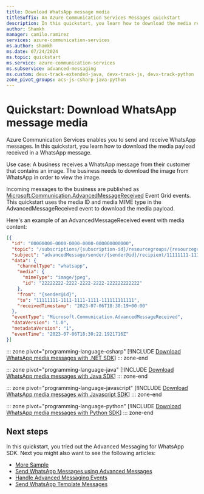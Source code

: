 ```yaml
---
title: Download WhatsApp message media
titleSuffix: An Azure Communication Services Messages quickstart
description: In this quickstart, you learn how to download the media received in a WhatsApp message with Azure Communication Services Messages.
author: Shamkh
manager: camilo.ramirez
services: azure-communication-services
ms.author: shamkh
ms.date: 07/24/2024
ms.topic: quickstart
ms.service: azure-communication-services
ms.subservice: advanced-messaging
ms.custom: devx-track-extended-java, devx-track-js, devx-track-python
zone_pivot_groups: acs-js-csharp-java-python
---
```


# Quickstart: Download WhatsApp message media

Azure Communication Services enables you to send and receive WhatsApp messages. In this quickstart, you learn how to download the media payload received in a WhatsApp message. 

Use case: A business receives a WhatsApp message from their customer that contains an image. The business needs to download the image from WhatsApp in order to view the image.

Incoming messages to the business are published as [Microsoft.Communication.AdvancedMessageReceived](/azure/event-grid/communication-services-advanced-messaging-events#microsoftcommunicationadvancedmessagereceived-event) Event Grid events. This quickstart uses the media ID and media MIME type in the AdvancedMessageReceived event to download the media payload.

Here's an example of an AdvancedMessageReceived event with media content:
```json
[{
  "id": "00000000-0000-0000-0000-000000000000",
  "topic": "/subscriptions/{subscription-id}/resourcegroups/{resourcegroup-name}/providers/microsoft.communication/communicationservices/{communication-services-resource-name}",
  "subject": "advancedMessage/sender/{sender@id}/recipient/11111111-1111-1111-1111-111111111111",
  "data": {
    "channelType": "whatsapp",
    "media": {
      "mimeType": "image/jpeg",
      "id": "22222222-2222-2222-2222-222222222222"
    },
    "from": "{sender@id}",
    "to": "11111111-1111-1111-1111-111111111111",
    "receivedTimestamp": "2023-07-06T18:30:19+00:00"
  },
  "eventType": "Microsoft.Communication.AdvancedMessageReceived",
  "dataVersion": "1.0",
  "metadataVersion": "1",
  "eventTime": "2023-07-06T18:30:22.1921716Z"
}]
```

::: zone pivot="programming-language-csharp"
[!INCLUDE [Download WhatsApp media messages with .NET SDK](./includes/download-media/download-media-net.md)]
::: zone-end

::: zone pivot="programming-language-java"
[!INCLUDE [Download WhatsApp media messages with Java SDK](./includes/download-media/download-media-java.md)]
::: zone-end

::: zone pivot="programming-language-javascript"
[!INCLUDE [Download WhatsApp media messages with Javascript SDK](./includes/download-media/download-media-js.md)]
::: zone-end

::: zone pivot="programming-language-python"
[!INCLUDE [Download WhatsApp media messages with Python SDK](./includes/download-media/download-media-python.md)]
::: zone-end

## Next steps

In this quickstart, you tried out the Advanced Messaging for WhatsApp SDK. Next you might also want to see the following articles:

- [More Sample](/samples/azure/azure-sdk-for-js/communication-messages-javascript)
- [Send WhatsApp Messages using Advanced Messages](../../../quickstarts/advanced-messaging/whatsapp/get-started.md)
- [Handle Advanced Messaging Events](./handle-advanced-messaging-events.md)
- [Send WhatsApp Template Messages](../../../quickstarts/advanced-messaging/whatsapp/send-template-messages.md)
